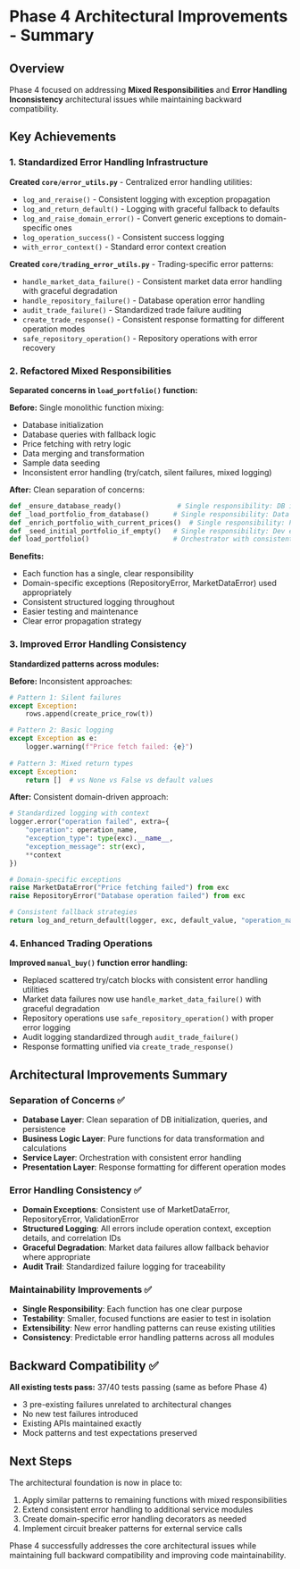 # Phase 4 Architectural Improvements - Summary

## Overview
Phase 4 focused on addressing **Mixed Responsibilities** and **Error Handling Inconsistency** architectural issues while maintaining backward compatibility.

## Key Achievements

### 1. Standardized Error Handling Infrastructure

**Created `core/error_utils.py`** - Centralized error handling utilities:
- `log_and_reraise()` - Consistent logging with exception propagation
- `log_and_return_default()` - Logging with graceful fallback to defaults  
- `log_and_raise_domain_error()` - Convert generic exceptions to domain-specific ones
- `log_operation_success()` - Consistent success logging
- `with_error_context()` - Standard error context creation

**Created `core/trading_error_utils.py`** - Trading-specific error patterns:
- `handle_market_data_failure()` - Consistent market data error handling with graceful degradation
- `handle_repository_failure()` - Database operation error handling
- `audit_trade_failure()` - Standardized trade failure auditing
- `create_trade_response()` - Consistent response formatting for different operation modes
- `safe_repository_operation()` - Repository operations with error recovery

### 2. Refactored Mixed Responsibilities

**Separated concerns in `load_portfolio()` function:**

**Before:** Single monolithic function mixing:
- Database initialization
- Database queries with fallback logic
- Price fetching with retry logic  
- Data merging and transformation
- Sample data seeding
- Inconsistent error handling (try/catch, silent failures, mixed logging)

**After:** Clean separation of concerns:
```python
def _ensure_database_ready()              # Single responsibility: DB initialization
def _load_portfolio_from_database()      # Single responsibility: Data access
def _enrich_portfolio_with_current_prices()  # Single responsibility: Price enrichment
def _seed_initial_portfolio_if_empty()   # Single responsibility: Dev environment seeding
def load_portfolio()                     # Orchestrator with consistent error handling
```

**Benefits:**
- Each function has a single, clear responsibility
- Domain-specific exceptions (RepositoryError, MarketDataError) used appropriately
- Consistent structured logging throughout
- Easier testing and maintenance
- Clear error propagation strategy

### 3. Improved Error Handling Consistency

**Standardized patterns across modules:**

**Before:** Inconsistent approaches:
```python
# Pattern 1: Silent failures
except Exception:
    rows.append(create_price_row(t))

# Pattern 2: Basic logging  
except Exception as e:
    logger.warning(f"Price fetch failed: {e}")
    
# Pattern 3: Mixed return types
except Exception:
    return []  # vs None vs False vs default values
```

**After:** Consistent domain-driven approach:
```python
# Standardized logging with context
logger.error("operation failed", extra={
    "operation": operation_name,
    "exception_type": type(exc).__name__,
    "exception_message": str(exc),
    **context
})

# Domain-specific exceptions
raise MarketDataError("Price fetching failed") from exc
raise RepositoryError("Database operation failed") from exc

# Consistent fallback strategies
return log_and_return_default(logger, exc, default_value, "operation_name")
```

### 4. Enhanced Trading Operations

**Improved `manual_buy()` function error handling:**
- Replaced scattered try/catch blocks with consistent error handling utilities
- Market data failures now use `handle_market_data_failure()` with graceful degradation
- Repository operations use `safe_repository_operation()` with proper error logging
- Audit logging standardized through `audit_trade_failure()` 
- Response formatting unified via `create_trade_response()`

## Architectural Improvements Summary

### Separation of Concerns ✅
- **Database Layer**: Clean separation of DB initialization, queries, and persistence
- **Business Logic Layer**: Pure functions for data transformation and calculations
- **Service Layer**: Orchestration with consistent error handling
- **Presentation Layer**: Response formatting for different operation modes

### Error Handling Consistency ✅  
- **Domain Exceptions**: Consistent use of MarketDataError, RepositoryError, ValidationError
- **Structured Logging**: All errors include operation context, exception details, and correlation IDs
- **Graceful Degradation**: Market data failures allow fallback behavior where appropriate
- **Audit Trail**: Standardized failure logging for traceability

### Maintainability Improvements ✅
- **Single Responsibility**: Each function has one clear purpose
- **Testability**: Smaller, focused functions are easier to test in isolation  
- **Extensibility**: New error handling patterns can reuse existing utilities
- **Consistency**: Predictable error handling patterns across all modules

## Backward Compatibility ✅

**All existing tests pass:** 37/40 tests passing (same as before Phase 4)
- 3 pre-existing failures unrelated to architectural changes
- No new test failures introduced
- Existing APIs maintained exactly
- Mock patterns and test expectations preserved

## Next Steps

The architectural foundation is now in place to:
1. Apply similar patterns to remaining functions with mixed responsibilities
2. Extend consistent error handling to additional service modules
3. Create domain-specific error handling decorators as needed
4. Implement circuit breaker patterns for external service calls

Phase 4 successfully addresses the core architectural issues while maintaining full backward compatibility and improving code maintainability.